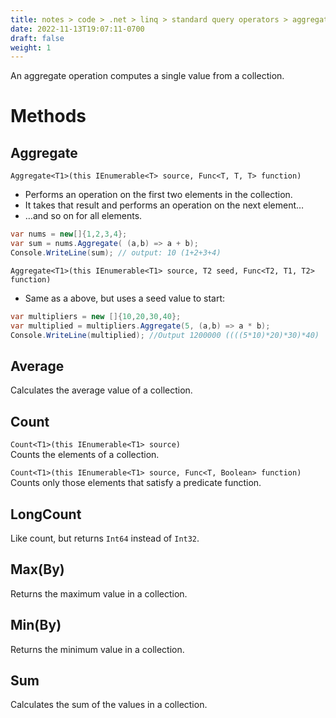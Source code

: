 ```yaml
---
title: notes > code > .net > linq > standard query operators > aggregate
date: 2022-11-13T19:07:11-0700
draft: false
weight: 1
---
```

An aggregate operation computes a single value from a collection.

# Methods
## Aggregate
`Aggregate<T1>(this IEnumerable<T> source, Func<T, T, T> function)`
- Performs an operation on the first two elements in the collection.
- It takes that result and performs an operation on the next element…
- …and so on for all elements.

```cs
var nums = new[]{1,2,3,4};
var sum = nums.Aggregate( (a,b) => a + b);
Console.WriteLine(sum); // output: 10 (1+2+3+4)
```

`Aggregate<T1>(this IEnumerable<T1> source, T2 seed, Func<T2, T1, T2> function)`
- Same as a above, but uses a seed value to start:

```cs
var multipliers = new []{10,20,30,40};
var multiplied = multipliers.Aggregate(5, (a,b) => a * b);
Console.WriteLine(multiplied); //Output 1200000 ((((5*10)*20)*30)*40)
```

## Average
Calculates the average value of a collection.

## Count
`Count<T1>(this IEnumerable<T1> source)`  
Counts the elements of a collection.

`Count<T1>(this IEnumerable<T1> source, Func<T, Boolean> function)`  
Counts only those elements that satisfy a predicate function.

## LongCount
Like count, but returns `Int64` instead of `Int32`.

## Max(By)
Returns the maximum value in a collection.

## Min(By)
Returns the minimum value in a collection.

## Sum
Calculates the sum of the values in a collection.
